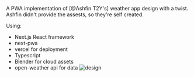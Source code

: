 A PWA implementation of [@Ashfin T2Y's] weather app design with a twist. Ashfin didn't provide the assests, so they're self created.

Using:

- Next.js React framework
- next-pwa
- vercel for deployment
- Typescript
- Blender for cloud assets
- open-weather api for data
![design](https://cdn.dribbble.com/users/1619633/screenshots/14193355/media/9ed298edd4ad79e9eb0dce35692a9c2e.png?raw=true)

